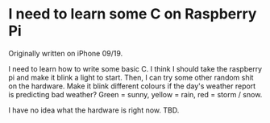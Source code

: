# I need to learn some C on Raspberry Pi
Originally written on iPhone 09/19.

I need to learn how to write some basic C. I think I should take the raspberry
pi and make it blink a light to start. Then, I can try some other random shit
on the hardware. Make it blink different colours if the day's weather report
is predicting bad weather? Green = sunny, yellow = rain, red = storm / snow.

I have no idea what the hardware is right now. TBD.

